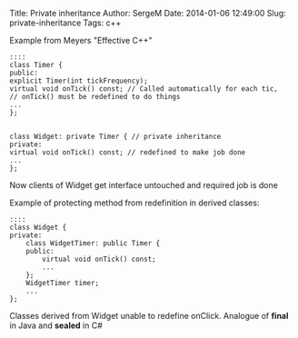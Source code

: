 Title: Private inheritance
Author: SergeM
Date: 2014-01-06 12:49:00
Slug: private-inheritance
Tags: c++

<div dir="ltr" style="text-align: left;" trbidi="on">Example from Meyers "Effective C++"

    ::::
    class Timer {
    public:
    explicit Timer(int tickFrequency);
    virtual void onTick() const; // Called automatically for each tic, 
    // onTick() must be redefined to do things
    ...
    };
    
    
    class Widget: private Timer { // private inheritance
    private:
    virtual void onTick() const; // redefined to make job done
    ... 
    };
    
    
Now clients of Widget get interface untouched and required job is done

Example of protecting method from redefinition in derived classes:  

    ::::
    class Widget {
    private:
        class WidgetTimer: public Timer {
        public:
            virtual void onTick() const;
            ...
        };
        WidgetTimer timer;
        ...
    };
    
Classes derived from Widget unable to redefine onClick. Analogue of **final** in Java and **sealed** in C#</div>